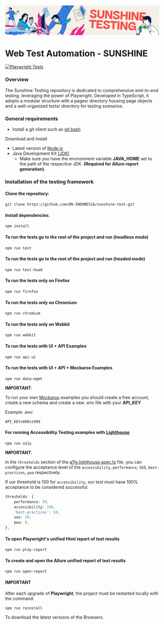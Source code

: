 ![notion_cover](/assets/notion_cover.jpg)

# Web Test Automation - SUNSHINE

[![Playwright Tests](https://github.com/charlyautomatiza/starter-playwright/actions/workflows/playwright.yml/badge.svg)](https://github.com/charlyautomatiza/starter-playwright/actions/workflows/playwright.yml)

### Overview
The Sunshine Testing repository is dedicated to comprehensive end-to-end testing, leveraging the power of Playwright. Developed in TypeScript, it adopts a modular structure with a pages/ directory housing page objects and a well-organized tests/ directory for testing scenarios. 

### General requirements

- Install a git client such as [git bash](https://git-scm.com/downloads)

Download and install

- Latest version of [Node.js](https://nodejs.org/es/download/)
- Java Development Kit [(JDK)](https://www.oracle.com/java/technologies/downloads/)
  - Make sure you have the environment variable **JAVA_HOME** set to the path of the respective JDK. **(Required for Allure report generation)**.

### Installation of the testing framework

#### **Clone the repository:**

    git clone https://github.com/ON-INDONESIA/sunshine-test.git

#### **Install dependencies.**

    npm install

#### **To run the tests go to the root of the project and run (headless mode)**

    npm run test

#### **To run the tests go to the root of the project and run (headed mode)**

    npm run test-head

#### **To run the tests only on Firefox**

    npm run firefox

#### **To run the tests only on Chromium**

    npm run chromium

#### **To run the tests only on Webkit**

    npm run webkit

#### **To run the tests with UI + API Examples**

    npm run api-ui

#### **To run the tests with UI + API + Mockaroo Examples**

    npm run data-mgmt

**IMPORTANT**:

To run your own [Mockaroo](https://www.mockaroo.com/) examples you should create a free account, create a new schema and create a new .env file with your **API_KEY**

Example .env:

    API_KEY=000zz999

#### **For running Accessibility Testing examples with [Lighthouse](https://www.npmjs.com/package/playwright-lighthouse)**

    npm run a11y

**IMPORTANT**:

In the `thresholds` section of the [a11y.lighthouse.spec.ts](./tests/a11y.lighthouse.spec.ts) file, you can configure the acceptance level of the `accessibility`, `performance`, `SEO`, `best-practices`, `pwa` respectively.

If our threshold is 100 for `accessibility`, our test must have 100% acceptance to be considered successful.

```typescript
thresholds: {
    performance: 50,
    accessibility: 100,
    'best-practices': 50,
    seo: 50,
    pwa: 0,
},
```

#### **To open Playwright's unified Html report of test results**

    npm run play-report

#### **To create and open the Allure unified report of test results**

    npm run open-report

#### **IMPORTANT**

After each upgrade of **Playwright**, the project must be restarted locally with the command:

    npm run reinstall

To download the latest versions of the Browsers.
